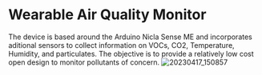 # Wearable Air Quality Monitor
The device is based around the Arduino Nicla Sense ME  and incorporates aditional sensors to collect information on VOCs, CO2, Temperature, Humidity, and particulates. The objective is to provide a relatively low cost open design to monitor pollutants of concern.
![20230417_150857](https://user-images.githubusercontent.com/77997125/233186958-e2798079-1cbf-4580-a4c5-0dc3406ac8f2.jpg)
